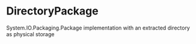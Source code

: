 # DirectoryPackage
System.IO.Packaging.Package implementation with an extracted directory as physical storage

